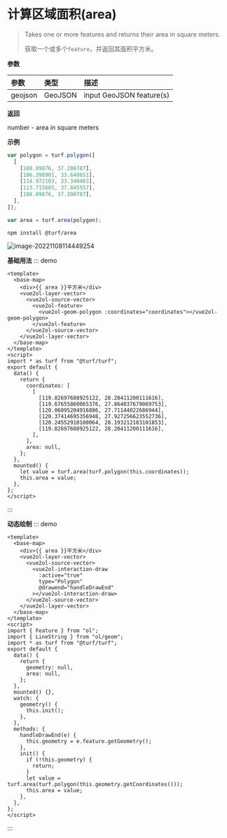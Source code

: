 # 计算区域面积(area)

> Takes one or more features and returns their area in square meters.
> 
> 获取一个或多个`feature`，并返回其面积平方米。

**参数**

| 参数    | 类型    | 描述                     |
| :------ | :------ | :----------------------- |
| geojson | GeoJSON | input GeoJSON feature(s) |

**返回**

number - area in square meters

**示例**

```js
var polygon = turf.polygon([
  [
    [108.09876, 37.200787],
    [106.398901, 33.648651],
    [114.972103, 33.340483],
    [113.715685, 37.845557],
    [108.09876, 37.200787],
  ],
]);

var area = turf.area(polygon);
```

```
npm install @turf/area
```

![image-20221108114449254](https://pzy-images.oss-cn-hangzhou.aliyuncs.com/img/image-20221108114449254.webp)

**基础用法**
::: demo

```vue
<template>
  <base-map>
    <div>{{ area }}平方米</div>
    <vue2ol-layer-vector>
      <vue2ol-source-vector>
        <vue2ol-feature>
          <vue2ol-geom-polygon :coordinates="coordinates"></vue2ol-geom-polygon>
        </vue2ol-feature>
      </vue2ol-source-vector>
    </vue2ol-layer-vector>
  </base-map>
</template>
<script>
import * as turf from "@turf/turf";
export default {
  data() {
    return {
      coordinates: [
        [
          [119.82697608925122, 28.20411200111616],
          [119.67655860065376, 27.864037679069753],
          [120.06895204916886, 27.71144022686944],
          [120.37414695356948, 27.927256623552736],
          [120.24552910100064, 28.193212183101853],
          [119.82697608925122, 28.20411200111616],
        ],
      ],
      area: null,
    };
  },
  mounted() {
    let value = turf.area(turf.polygon(this.coordinates));
    this.area = value;
  },
};
</script>
```

:::

**动态绘制**
::: demo

```vue
<template>
  <base-map>
    <div>{{ area }}平方米</div>
    <vue2ol-layer-vector>
      <vue2ol-source-vector>
        <vue2ol-interaction-draw
          :active="true"
          type="Polygon"
          @drawend="handleDrawEnd"
        ></vue2ol-interaction-draw>
      </vue2ol-source-vector>
    </vue2ol-layer-vector>
  </base-map>
</template>
<script>
import { Feature } from "ol";
import { LineString } from "ol/geom";
import * as turf from "@turf/turf";
export default {
  data() {
    return {
      geometry: null,
      area: null,
    };
  },
  mounted() {},
  watch: {
    geometry() {
      this.init();
    },
  },
  methods: {
    handleDrawEnd(e) {
      this.geometry = e.feature.getGeometry();
    },
    init() {
      if (!this.geometry) {
        return;
      }
      let value = turf.area(turf.polygon(this.geometry.getCoordinates()));
      this.area = value;
    },
  },
};
</script>
```

:::
